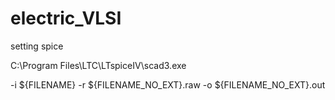 # electric_VLSI

setting spice

C:\Program Files\LTC\LTspiceIV\scad3.exe

-i ${FILENAME} -r ${FILENAME_NO_EXT}.raw -o ${FILENAME_NO_EXT}.out
